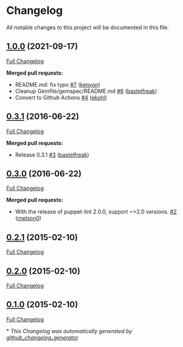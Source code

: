 # Changelog

All notable changes to this project will be documented in this file.

## [1.0.0](https://github.com/voxpupuli/puppet-lint-file_ensure-check/tree/1.0.0) (2021-09-17)

[Full Changelog](https://github.com/voxpupuli/puppet-lint-file_ensure-check/compare/0.3.1...1.0.0)

**Merged pull requests:**

- README.md: fix typo [\#7](https://github.com/voxpupuli/puppet-lint-file_ensure-check/pull/7) ([kenyon](https://github.com/kenyon))
- Cleanup Gemfile/gemspec/README.md [\#6](https://github.com/voxpupuli/puppet-lint-file_ensure-check/pull/6) ([bastelfreak](https://github.com/bastelfreak))
- Convert to Github Actions [\#4](https://github.com/voxpupuli/puppet-lint-file_ensure-check/pull/4) ([ekohl](https://github.com/ekohl))

## [0.3.1](https://github.com/voxpupuli/puppet-lint-file_ensure-check/tree/0.3.1) (2016-06-22)

[Full Changelog](https://github.com/voxpupuli/puppet-lint-file_ensure-check/compare/0.3.0...0.3.1)

**Merged pull requests:**

- Release 0.3.1 [\#3](https://github.com/voxpupuli/puppet-lint-file_ensure-check/pull/3) ([bastelfreak](https://github.com/bastelfreak))

## [0.3.0](https://github.com/voxpupuli/puppet-lint-file_ensure-check/tree/0.3.0) (2016-06-22)

[Full Changelog](https://github.com/voxpupuli/puppet-lint-file_ensure-check/compare/0.2.1...0.3.0)

**Merged pull requests:**

- With the release of puppet-lint 2.0.0, support ~\>2.0 versions. [\#2](https://github.com/voxpupuli/puppet-lint-file_ensure-check/pull/2) ([rnelson0](https://github.com/rnelson0))

## [0.2.1](https://github.com/voxpupuli/puppet-lint-file_ensure-check/tree/0.2.1) (2015-02-10)

[Full Changelog](https://github.com/voxpupuli/puppet-lint-file_ensure-check/compare/0.2.0...0.2.1)

## [0.2.0](https://github.com/voxpupuli/puppet-lint-file_ensure-check/tree/0.2.0) (2015-02-10)

[Full Changelog](https://github.com/voxpupuli/puppet-lint-file_ensure-check/compare/0.1.0...0.2.0)

## [0.1.0](https://github.com/voxpupuli/puppet-lint-file_ensure-check/tree/0.1.0) (2015-02-10)

[Full Changelog](https://github.com/voxpupuli/puppet-lint-file_ensure-check/compare/0a62e9ab6f9b159c34d2f5b8392a24d78ebe8109...0.1.0)



\* *This Changelog was automatically generated by [github_changelog_generator](https://github.com/github-changelog-generator/github-changelog-generator)*
